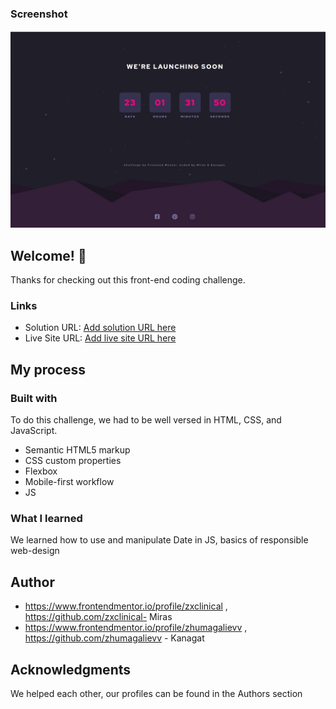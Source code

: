 ### Screenshot

![Design preview for the Launch countdown timer coding challenge](./images/app.jpeg)


## Welcome! 👋
Thanks for checking out this front-end coding challenge.

### Links

- Solution URL: [Add solution URL here](https://github.com/zxclinical/projectwork2)
- Live Site URL: [Add live site URL here](https://zxclinical.github.io/projectwork2)

## My process

### Built with
To do this challenge, we had to be well versed in HTML, CSS, and JavaScript.

- Semantic HTML5 markup
- CSS custom properties
- Flexbox
- Mobile-first workflow
- JS


### What I learned

We learned how to use and manipulate Date in JS, basics of responsible web-design


## Author

- https://www.frontendmentor.io/profile/zxclinical , https://github.com/zxclinical- Miras
- https://www.frontendmentor.io/profile/zhumagalievv , https://github.com/zhumagalievv - Kanagat




## Acknowledgments

We helped each other, our profiles can be found in the Authors section


